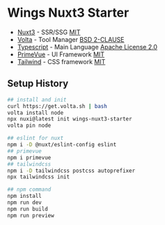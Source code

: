 # Wings Nuxt3 Starter

* [Nuxt3](https://nuxt.com/docs/getting-started/introduction) - SSR/SSG [MIT]
* [Volta](https://volta.sh/) - Tool Manager [BSD 2-CLAUSE]
* [Typescript](https://www.typescriptlang.org) - Main Language [Apache License 2.0]
* [PrimeVue](https://primevue.org) - UI Framework [MIT]
* [Tailwind](https://tailwindcss.com) - CSS framework [MIT]

[MIT]: https://opensource.org/license/mit/
[BSD 2-CLAUSE]: https://opensource.org/license/bsd-2-clause/
[Apache License 2.0]: https://www.apache.org/licenses/LICENSE-2.0.html

## Setup History

```bash
## install and init
curl https://get.volta.sh | bash
volta install node
npx nuxi@latest init wings-nuxt3-starter
volta pin node

## eslint for nuxt
npm i -D @nuxt/eslint-config eslint
## primevue
npm i primevue
## tailwindcss
npm i -D tailwindcss postcss autoprefixer
npx tailwindcss init

## npm command
npm install
npm run dev
npm run build
npm run preview
```
